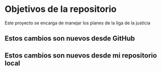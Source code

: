 # Objetivos de la repositorio

Este proyecto se encarga de manejar los planes de la liga de la justicia

## Estos cambios son nuevos desde  GitHub
## Estos cambios son nuevos desde mi repositorio local
